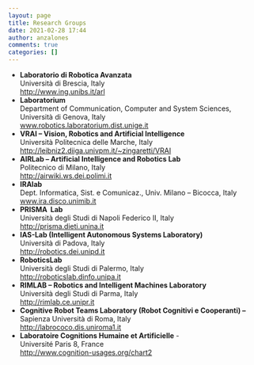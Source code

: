 ```yaml
---
layout: page
title: Research Groups
date: 2021-02-28 17:44
author: anzalones
comments: true
categories: []
---
```

<!-- wp:list -->
<ul><li><strong>Laboratorio di Robotica Avanzata</strong>&nbsp;  <br>Università di Brescia, Italy  <br><a href="http://www.ing.unibs.it/arl">http://www.ing.unibs.it/arl</a>  </li><li><strong>Laboratorium</strong><br>Department of Communication, Computer and System Sciences,<br>Università di Genova, Italy  <br><a href="http://www.robotics.laboratorium.dist.unige.it">www.robotics.laboratorium.dist.unige.it</a> </li><li><strong>VRAI – Vision, Robotics and Artificial Intelligence </strong>&nbsp;<br>Università Politecnica delle Marche, Italy  <br><a href="http://leibniz2.diiga.univpm.it/~zingaretti/VRAI ">http://leibniz2.diiga.univpm.it/~zingaretti/VRAI </a></li><li><strong>AIRLab – Artificial Intelligence and Robotics Lab</strong><br>Politecnico di Milano, Italy  <br><a href="http://airwiki.ws.dei.polimi.it">http://airwiki.ws.dei.polimi.it</a></li><li><strong>IRAlab</strong><br>Dept. Informatica, Sist. e Comunicaz., Univ. Milano – Bicocca, Italy  <br><a href="http://airwiki.ws.dei.polimi.it">www.ira.disco.unimib.it</a></li><li><strong>PRISMA &nbsp;Lab</strong><br>Università degli Studi di Napoli Federico II, Italy  <br><a href="http://prisma.dieti.unina.it">http://prisma.dieti.unina.it</a></li><li><strong>IAS-Lab (Intelligent Autonomous Systems Laboratory)</strong>  <br>Università di Padova, Italy <br><a href="http://robotics.dei.unipd.it">http://robotics.dei.unipd.it</a> </li><li><strong>RoboticsLab</strong><br>Università degli Studi di Palermo, Italy  <br><a href="http://roboticslab.dinfo.unipa.it/">http://roboticslab.dinfo.unipa.it</a> </li><li><strong>RIMLAB – Robotics and Intelligent Machines Laboratory</strong>  <br>Università degli Studi di Parma, Italy <br><a href="http://roboticslab.dinfo.unipa.it">http://rimlab.ce.unipr.it</a></li><li><strong>Cognitive Robot Teams Laboratory (Robot Cognitivi e Cooperanti) –</strong>&nbsp;<br>Sapienza Università di Roma, Italy  <br><a href="http://labrococo.dis.uniroma1.it">http://labrococo.dis.uniroma1.it</a></li><li> <strong>Laboratoire&nbsp;Cognitions Humaine et Artificielle</strong> -    <br>Université Paris 8, France  <br><a href="http://www.cognition-usages.org/chart2">http://www.cognition-usages.org/chart2</a></li></ul>
<!-- /wp:list -->
